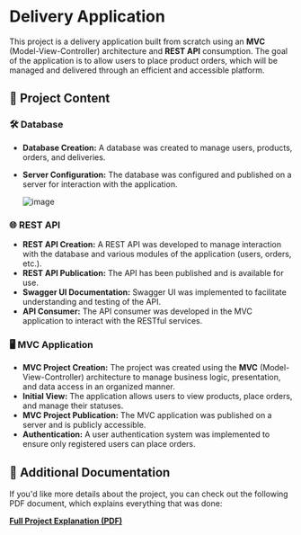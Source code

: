 # **Delivery Application**

This project is a delivery application built from scratch using an **MVC** (Model-View-Controller) architecture and **REST API** consumption. The goal of the application is to allow users to place product orders, which will be managed and delivered through an efficient and accessible platform.

## 📂 **Project Content**

### 🛠️ **Database**

-   **Database Creation:** A database was created to manage users, products, orders, and deliveries.
-   **Server Configuration:** The database was configured and published on a server for interaction with the application.
    
    ![image](https://github.com/user-attachments/assets/7d915bf7-7f72-454c-b424-7ce43400d060)


### 🌐 **REST API**

-   **REST API Creation:** A REST API was developed to manage interaction with the database and various modules of the application (users, orders, etc.).
-   **REST API Publication:** The API has been published and is available for use.
-   **Swagger UI Documentation:** Swagger UI was implemented to facilitate understanding and testing of the API.
-   **API Consumer:** The API consumer was developed in the MVC application to interact with the RESTful services.
    

### 🖥️ **MVC Application**

-   **MVC Project Creation:** The project was created using the **MVC** (Model-View-Controller) architecture to manage business logic, presentation, and data access in an organized manner.
-   **Initial View:** The application allows users to view products, place orders, and manage their statuses.
-   **MVC Project Publication:** The MVC application was published on a server and is publicly accessible. 
-   **Authentication:** A user authentication system was implemented to ensure only registered users can place orders.

## 📜 **Additional Documentation**

If you'd like more details about the project, you can check out the following PDF document, which explains everything that was done:

[**Full Project Explanation (PDF)**](https://github.com/DiegoCuaycal/DeliveryManagement/blob/3c668e5653ace8b115a008d6bbb0697e7e040c70/Informe%20Proyecto%20Cloud%20Computing%20(3).pdf)
